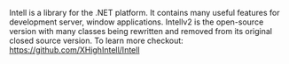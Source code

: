 ﻿Intell is a library for the .NET platform. It contains many useful features for development server, window applications. Intellv2 is the open-source version with many classes being rewritten and removed from its original closed source version. 
To learn more checkout: https://github.com/XHighIntell/Intell
